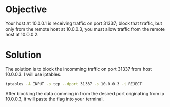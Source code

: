 # Objective
Your host at 10.0.0.1 is receiving traffic on port 31337; block that traffic, but only from the remote host at 10.0.0.3, you must allow traffic from the remote host at 10.0.0.2.

# Solution
The solution is to block the incomming traffic on port 31337 from host 10.0.0.3. I will use iptables.
```bash
iptables -A INPUT -p tcp --dport 31337 -s 10.0.0.3 -j REJECT
```
After blocking the data comming in from the desired port originating from ip 10.0.0.3, it will paste the flag into your terminal.
